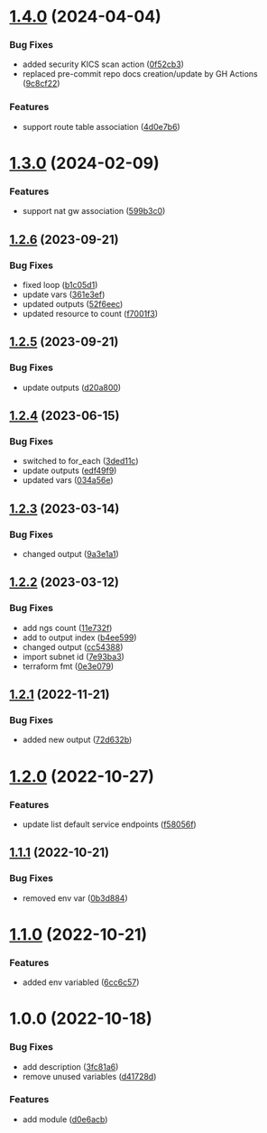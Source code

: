 # [1.4.0](https://github.com/data-platform-hq/terraform-azurerm-subnet/compare/v1.3.0...v1.4.0) (2024-04-04)


### Bug Fixes

* added security KICS scan action ([0f52cb3](https://github.com/data-platform-hq/terraform-azurerm-subnet/commit/0f52cb374ad08710186aae775611d6da06cf9484))
* replaced pre-commit repo docs creation/update by GH Actions ([9c8cf22](https://github.com/data-platform-hq/terraform-azurerm-subnet/commit/9c8cf226866c00e6177620b60e60327391c92029))


### Features

* support route table association ([4d0e7b6](https://github.com/data-platform-hq/terraform-azurerm-subnet/commit/4d0e7b62cf62ca8c92d3c92f0638534935444b0e))

# [1.3.0](https://github.com/data-platform-hq/terraform-azurerm-subnet/compare/v1.2.6...v1.3.0) (2024-02-09)


### Features

* support nat gw association ([599b3c0](https://github.com/data-platform-hq/terraform-azurerm-subnet/commit/599b3c0a577a448e1e97342332f5fb2ee6a51cb7))

## [1.2.6](https://github.com/data-platform-hq/terraform-azurerm-subnet/compare/v1.2.5...v1.2.6) (2023-09-21)


### Bug Fixes

* fixed loop ([b1c05d1](https://github.com/data-platform-hq/terraform-azurerm-subnet/commit/b1c05d192f12136c734dccd76181d87a0bac6b5a))
* update vars ([361e3ef](https://github.com/data-platform-hq/terraform-azurerm-subnet/commit/361e3ef5355870340f2ceb599bcac64420b62696))
* updated outputs ([52f6eec](https://github.com/data-platform-hq/terraform-azurerm-subnet/commit/52f6eecd02ceb84ea1f37e3f8e09dbeab8ebc9ff))
* updated resource to count ([f7001f3](https://github.com/data-platform-hq/terraform-azurerm-subnet/commit/f7001f3a8d50165be8c75699ec05e77f62a67771))

## [1.2.5](https://github.com/data-platform-hq/terraform-azurerm-subnet/compare/v1.2.4...v1.2.5) (2023-09-21)


### Bug Fixes

* update outputs ([d20a800](https://github.com/data-platform-hq/terraform-azurerm-subnet/commit/d20a80035e48c0305e7dc963fd7c5d2e4dee82d1))

## [1.2.4](https://github.com/data-platform-hq/terraform-azurerm-subnet/compare/v1.2.3...v1.2.4) (2023-06-15)


### Bug Fixes

* switched to for_each ([3ded11c](https://github.com/data-platform-hq/terraform-azurerm-subnet/commit/3ded11c99c80e8ec0b8150d314d127ea1da13feb))
* update outputs ([edf49f9](https://github.com/data-platform-hq/terraform-azurerm-subnet/commit/edf49f955af5b1988519d5d3f3a04039adecc8e6))
* updated vars ([034a56e](https://github.com/data-platform-hq/terraform-azurerm-subnet/commit/034a56e335f91ecaa689b55e52c172f087e41a1e))

## [1.2.3](https://github.com/data-platform-hq/terraform-azurerm-subnet/compare/v1.2.2...v1.2.3) (2023-03-14)


### Bug Fixes

* changed output ([9a3e1a1](https://github.com/data-platform-hq/terraform-azurerm-subnet/commit/9a3e1a17d3429c8f7473a4d230ec171103bbf630))

## [1.2.2](https://github.com/data-platform-hq/terraform-azurerm-subnet/compare/v1.2.1...v1.2.2) (2023-03-12)


### Bug Fixes

* add ngs count ([11e732f](https://github.com/data-platform-hq/terraform-azurerm-subnet/commit/11e732fec2b6322144dd49b8d3079a3d38110c40))
* add to output index ([b4ee599](https://github.com/data-platform-hq/terraform-azurerm-subnet/commit/b4ee5996fa15b353ec1de3517f23f0478deeda76))
* changed output ([cc54388](https://github.com/data-platform-hq/terraform-azurerm-subnet/commit/cc54388a248d483201e28afc62dc0c1c172d403d))
* import subnet id ([7e93ba3](https://github.com/data-platform-hq/terraform-azurerm-subnet/commit/7e93ba30ec37f5793b0bbbc03bbf56803dc27901))
* terraform fmt ([0e3e079](https://github.com/data-platform-hq/terraform-azurerm-subnet/commit/0e3e079f1385e5712656f5de2b4cb728b480bbfc))

## [1.2.1](https://github.com/data-platform-hq/terraform-azurerm-subnet/compare/v1.2.0...v1.2.1) (2022-11-21)


### Bug Fixes

* added new output ([72d632b](https://github.com/data-platform-hq/terraform-azurerm-subnet/commit/72d632b99d7573d4cb8175011d1dc4503a2abf71))

# [1.2.0](https://github.com/data-platform-hq/terraform-azurerm-subnet/compare/v1.1.1...v1.2.0) (2022-10-27)


### Features

* update list default service endpoints ([f58056f](https://github.com/data-platform-hq/terraform-azurerm-subnet/commit/f58056f5bf0cf31eb6590e19c392477cbe7cef03))

## [1.1.1](https://github.com/data-platform-hq/terraform-azurerm-subnet/compare/v1.1.0...v1.1.1) (2022-10-21)


### Bug Fixes

* removed env var ([0b3d884](https://github.com/data-platform-hq/terraform-azurerm-subnet/commit/0b3d88494e88938333468495bb3dd16f5122f491))

# [1.1.0](https://github.com/data-platform-hq/terraform-azurerm-subnet/compare/v1.0.0...v1.1.0) (2022-10-21)


### Features

* added env variabled ([6cc6c57](https://github.com/data-platform-hq/terraform-azurerm-subnet/commit/6cc6c57560c29b6922597f70b267904a974d632a))

# 1.0.0 (2022-10-18)


### Bug Fixes

* add description ([3fc81a6](https://github.com/data-platform-hq/terraform-azurerm-subnet/commit/3fc81a6353e3f8294555ad4698133d5f3bfc66e2))
* remove unused variables ([d41728d](https://github.com/data-platform-hq/terraform-azurerm-subnet/commit/d41728d2da0b09e322418ac0c0cc32cb763900a6))


### Features

* add module ([d0e6acb](https://github.com/data-platform-hq/terraform-azurerm-subnet/commit/d0e6acb06e185a338cd4392798d9b30a63dfc05b))
